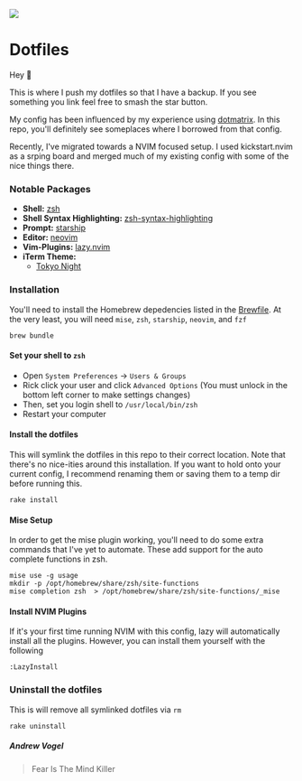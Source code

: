 ![](https://source.unsplash.com/iar-afB0QQw/1000x350)

Dotfiles
===

Hey 👋

This is where I push my dotfiles so that I have a backup. If you see something you link feel free to smash the star button. 

My config has been influenced by my experience using [dotmatrix](https://github.com/Hashrocket/dotmatrix). In this repo, you'll definitely see someplaces where I borrowed from that config.

Recently, I've migrated towards a NVIM focused setup. I used kickstart.nvim as a srping board and merged much of my existing config with some of the nice things there.

### Notable Packages

* **Shell:** [zsh](https://formulae.brew.sh/formula/zsh)
* **Shell Syntax Highlighting:** [zsh-syntax-highlighting](https://github.com/zsh-users/zsh-syntax-highlighting)
* **Prompt:** [starship](https://starship.rs)
* **Editor:** [neovim](https://github.com/neovim/neovim)
* **Vim-Plugins:** [lazy.nvim](https://github.com/folke/lazy.nvim)
* **iTerm Theme:**
  * [Tokyo Night](https://github.com/enkia/tokyo-night-vscode-theme/blob/master/tokyo-night.itermcolors)

### Installation

You'll need to install the Homebrew depedencies listed in the [Brewfile](./Brewfile). At the very least, you will need `mise`, `zsh`, `starship`, `neovim`, and `fzf`

```shell
brew bundle
```

#### Set your shell to `zsh`

* Open `System Preferences` -> `Users & Groups`
* Rick click your user and click `Advanced Options` (You must unlock in the bottom left corner to make settings changes)
* Then, set you login shell to `/usr/local/bin/zsh`
* Restart your computer

#### Install the dotfiles

This will symlink the dotfiles in this repo to their correct location. Note that there's no nice-ities around this installation. If you want to hold onto your current config, I recommend renaming them or saving them to a temp dir before running this.

```shell
rake install
```

#### Mise Setup

In order to get the mise plugin working, you'll need to do some extra commands that I've yet to automate. These add support for the auto complete functions in zsh.

```
mise use -g usage
mkdir -p /opt/homebrew/share/zsh/site-functions
mise completion zsh  > /opt/homebrew/share/zsh/site-functions/_mise
```

#### Install NVIM Plugins

If it's your first time running NVIM with this config, lazy will automatically install all the plugins. However, you can install them yourself with the following

```
:LazyInstall
```

### Uninstall the dotfiles

This is will remove all symlinked dotfiles via `rm`

```
rake uninstall
```


##### Andrew Vogel

> Fear Is The Mind Killer
